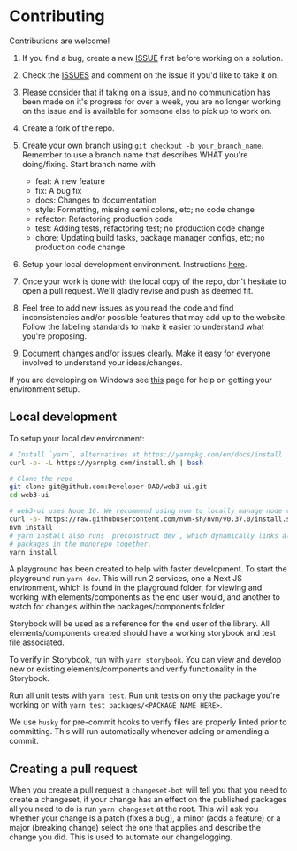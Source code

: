 # Contributing

Contributions are welcome!

1. If you find a bug, create a new [ISSUE](https://github.com/Developer-DAO/web3-ui/issues) first before working on a solution.
2. Check the [ISSUES](https://github.com/Developer-DAO/web3-ui/issues) and comment on the issue if you'd like to take it on.
3. Please consider that if taking on a issue, and no communication has been made on it's progress for over a week, you are no longer working on the issue and is available for someone else to pick up to work on.

4. Create a fork of the repo.

5. Create your own branch using `git checkout -b your_branch_name`. Remember to use a branch name that describes WHAT you're doing/fixing. Start branch name with

   - feat: A new feature
   - fix: A bug fix
   - docs: Changes to documentation
   - style: Formatting, missing semi colons, etc; no code change
   - refactor: Refactoring production code
   - test: Adding tests, refactoring test; no production code change
   - chore: Updating build tasks, package manager configs, etc; no production code change

6. Setup your local development environment. Instructions [here](#local-development).

7. Once your work is done with the local copy of the repo, don't hesitate to open a pull request. We'll gladly revise and push as deemed fit.

8. Feel free to add new issues as you read the code and find inconsistencies and/or possible features that may add up to the website. Follow the labeling standards to make it easier to understand what you're proposing.

9. Document changes and/or issues clearly. Make it easy for everyone involved to understand your ideas/changes.

If you are developing on Windows see [this](/contributing/CONTRIBUTING_ON_WINDOWS.md) page for help on getting your environment setup.

## Local development

To setup your local dev environment:

```sh
# Install `yarn`, alternatives at https://yarnpkg.com/en/docs/install
curl -o- -L https://yarnpkg.com/install.sh | bash

# Clone the repo
git clone git@github.com:Developer-DAO/web3-ui.git
cd web3-ui

# web3-ui uses Node 16. We recommend using nvm to locally manage node versions.
curl -o- https://raw.githubusercontent.com/nvm-sh/nvm/v0.37.0/install.sh | bash
nvm install
# yarn install also runs `preconstruct dev`, which dynamically links all
# packages in the monorepo together.
yarn install
```

A playground has been created to help with faster development. To start the playground run `yarn dev`. This will run 2 services, one a Next JS environment, which is found in the playground folder, for viewing and working with elements/components as the end user would, and another to watch for changes within the packages/components folder.

Storybook will be used as a reference for the end user of the library. All elements/components created should have a working storybook and test file associated.

To verify in Storybook, run with `yarn storybook`. You can view and develop new or existing elements/components and verify functionality in the Storybook.

Run all unit tests with `yarn test`. Run unit tests on only the package you're working on with `yarn test packages/<PACKAGE_NAME_HERE>`.

We use `husky` for pre-commit hooks to verify files are properly linted prior to committing. This will run automatically whenever adding or amending a commit.

## Creating a pull request

When you create a pull request a `changeset-bot` will tell you that you need to create a changeset, if your change has an effect on the published packages
all you need to do is run `yarn changeset` at the root. This will ask you whether your change is a patch (fixes a bug), a minor (adds a feature) or a major (breaking change)
select the one that applies and describe the change you did. This is used to automate our changelogging.
